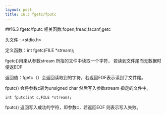 ```yaml
---
layout: post
title: 16.3 fgetc/fputc 
---
```

##16.3 fgetc/fputc
相关函数:fopen,fread,fscanf,getc

头文件 : <stdio.h>

定义函数：int fgetc(FILE \*stream); 

fgetc()用来从参数stream 所指的文件中读取一个字符，
若读到文件尾而无数据时便返EOF

返回值：fgetc（）会返回读取到的字符，若返回EOF表示读到了文件尾。

fputc() 会将参数c转为unsigned char 然后写入参数stream 指定的文件中。

	int fputc(int c,FILE *stream);
fputc() 返回写入成功的字符，即参数c，若返回EOF 则表示写入失败。
